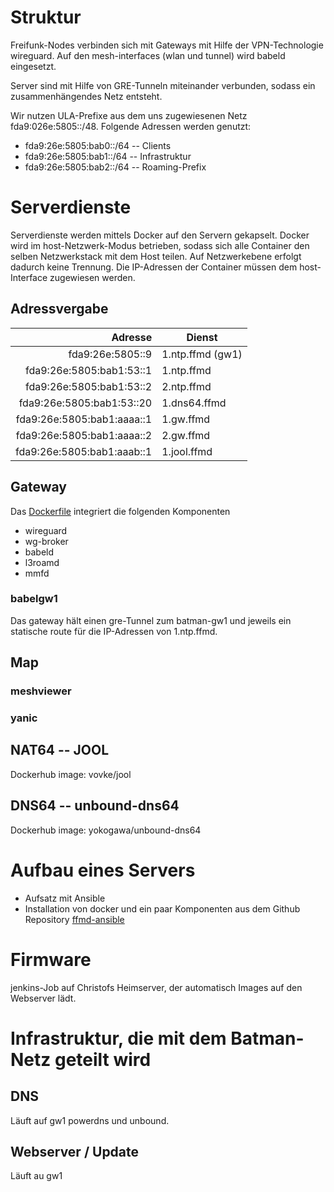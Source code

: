 
# Struktur
Freifunk-Nodes verbinden sich mit Gateways mit Hilfe der VPN-Technologie 
wireguard. Auf den mesh-interfaces (wlan und tunnel) wird babeld eingesetzt.

Server sind mit Hilfe von GRE-Tunneln miteinander verbunden, sodass ein 
zusammenhängendes Netz entsteht.

Wir nutzen ULA-Prefixe aus dem uns zugewiesenen Netz fda9:026e:5805::/48.
Folgende Adressen werden genutzt:

* fda9:26e:5805:bab0::/64 -- Clients
* fda9:26e:5805:bab1::/64 -- Infrastruktur
* fda9:26e:5805:bab2::/64 -- Roaming-Prefix

# Serverdienste
Serverdienste werden mittels Docker auf den Servern gekapselt. Docker wird im 
host-Netzwerk-Modus betrieben, sodass sich alle Container den selben 
Netzwerkstack mit dem Host teilen. Auf Netzwerkebene erfolgt dadurch keine 
Trennung. Die IP-Adressen der Container müssen dem host-Interface zugewiesen 
werden. 

## Adressvergabe


Adresse | Dienst
-------:|-------
fda9:26e:5805::9 | 1.ntp.ffmd (gw1)
fda9:26e:5805:bab1:53::1 | 1.ntp.ffmd
fda9:26e:5805:bab1:53::2 | 2.ntp.ffmd
fda9:26e:5805:bab1:53::20 | 1.dns64.ffmd
fda9:26e:5805:bab1:aaaa::1 | 1.gw.ffmd
fda9:26e:5805:bab1:aaaa::2 | 2.gw.ffmd
fda9:26e:5805:bab1:aaab::1 | 1.jool.ffmd


## Gateway
Das [Dockerfile](https://github.com/FreifunkMD/wg-docker/)  integriert die folgenden Komponenten

* wireguard
* wg-broker
* babeld
* l3roamd
* mmfd

### babelgw1
Das gateway hält einen gre-Tunnel zum batman-gw1 und jeweils ein statische 
route für die IP-Adressen von 1.ntp.ffmd.

## Map
### meshviewer
### yanic

## NAT64 -- JOOL
Dockerhub image: vovke/jool 

## DNS64 -- unbound-dns64
Dockerhub image: yokogawa/unbound-dns64

# Aufbau eines Servers

* Aufsatz mit Ansible
* Installation von docker und ein paar Komponenten aus dem Github Repository
  [ffmd-ansible](https://github.com/FreifunkMD/ffmd-ansible)
  
# Firmware
jenkins-Job auf Christofs Heimserver, der automatisch Images auf den Webserver 
lädt.

# Infrastruktur, die mit dem Batman-Netz geteilt wird

## DNS
Läuft auf gw1 powerdns und unbound.

## Webserver / Update
Läuft au gw1

